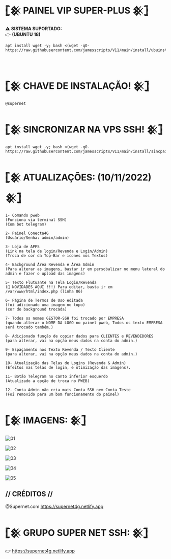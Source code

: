#  𓊈𒆜 PAINEL VIP SUPER-PLUS 𒆜𓊉

⚠ <b>SISTEMA SUPORTADO:</b></br>
👉 <b>(UBUNTU 18)</b></br>


```
apt install wget -y; bash <(wget -qO- https://raw.githubusercontent.com/jamesscripts/V11/main/install/ubuinst.sh)
```
</br>

# 𓊈𒆜 CHAVE DE INSTALAÇÃO! 𒆜𓊉
```
@supernet
```

# 𓊈𒆜 SINCRONIZAR NA VPS SSH! 𒆜𓊉
```
apt install wget -y; bash <(wget -qO- https://raw.githubusercontent.com/jamesscripts/V11/main/install/sincpainel.sh)
```


# 𓊈𒆜 ATUALIZAÇÕES: (10/11/2022) 𒆜𓊉
```
1- Comando pweb
(Funciona via terminal SSH)
(Com bot telegram)

2- Painel Conecta4G 
(Usuário/Senha: admin/admin)

3- Loja de APPS 
(Link na tela de login/Revenda e Login/Admin)
(Troca de cor da Top-Bar e icones nos Textos)

4- Background Área Revenda e Área Admin
(Para alterar as imagens, bastar ir em persobalizar no menu lateral do admin e fazer o upload das imagens)

5- Texto Flutuante na Tela Login/Revenda
(📣 NOVIDADES AQUI !!!) Para editar, basta ir em /var/www/html/index.php (linha 86)

6- Página de Termos de Uso editada
(foi adicionado uma imagem no topo)
(cor do background trocada)

7- Todos os nomes GESTOR-SSH foi trocado por EMPRESA
(quando alterar o NOME DA LOGO no painel pweb, Todos os texto EMPRESA será trocado também.)

8- Adicionado função de copiar dados para CLIENTES e REVENDEDORES
(para alterar, vai na opção meus dados na conta do admin.)

9- Espaçamento nos Texto Revenda / Texto Cliente
(para alterar, vai na opção meus dados na conta do admin.)

10- Atualização das Telas de Logins (Revenda & Admin)
(Efeitos nas telas de login, e otimização das imagens).

11- Botão Telegram no canto inferior esquerdo
(Atualizado a opção de troca no PWEB)

12- Conta Admin não cria mais Conta SSH nem Conta Teste
(Foi removido para um bom funcionamento do painel)
```

# 𓊈𒆜 IMAGENS: 𒆜𓊉

![01](https://user-images.githubusercontent.com/65465300/201933925-90993364-fe92-4257-a611-9f92161bbdf2.png)

![02](https://user-images.githubusercontent.com/65465300/201934371-a2ad1504-754b-4e5d-a864-89d8492e436b.png)

![03](https://user-images.githubusercontent.com/65465300/201934516-4f14f530-c862-4fc1-9f30-2b20fbc13cd2.png)

![04](https://user-images.githubusercontent.com/65465300/201934597-f1260ee7-37f0-4b51-813c-c727551fb193.png)

![05](https://user-images.githubusercontent.com/65465300/201934715-f0ae20fe-d49c-469f-b9e7-fcafbb740bd0.png)

## // CRÉDITOS //

@Supernet.com
https://supernet4g.netlify.app


# 𓊈𒆜 GRUPO SUPER NET SSH: 𒆜𓊉
👉 https://supernet4g.netlify.app
